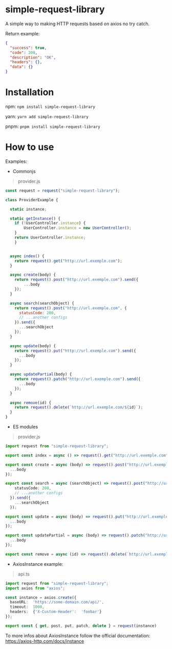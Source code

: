 # simple-request-library

A simple way to making HTTP requests based on axios no try catch.

Return example:
```json
{
  "success": true,
  "code": 200,
  "description": "OK",
  "headers": {},
  "data": {}
}
```


# Installation

npm:
	`npm install simple-request-library` 
	
yarn:
	`yarn add simple-request-library` 
	
pnpm:
	`pnpm install simple-request-library` 

# How to use

Examples:

- Commonjs
> provider.js
```javascript
const request = request("simple-request-library");

class ProviderExample {

  static instance;

  static getInstance() {
    if (!UserController.instance) {
        UserController.instance = new UserController();
    }
    return UserController.instance;
    }


  async index() {
    return request().get("http://url.exemple.com");
  }

  async create(body) {
    return request().post("http://url.exemple.com").send({
	    ...body
    });
  }

  async search(searchObject) {
    return request().post("http://url.exemple.com", {
      statusCode: 200,
      // ...another configs
    }).send({
      ...searchObject
    });
  }

  async update(body) {
    return request().put("http://url.exemple.com").send({
      ...body
    });
  }

  async updatePartial(body) {
    return request().patch("http://url.exemple.com").send({
      ...body
    });   
  }

  async remove(id) {
    return request().delete(`http://url.exemple.com/${id}`);
  }
}

```

- ES modules
> provider.js
```typescript
import request from "simple-request-library";

export const index = async () => request().get("http://url.exemple.com");

export const create = async (body) => request().post("http://url.exemple.com").send({
  ...body
});

export const search = async (searchObject) => request().post("http://url.exemple.com", {
    statusCode: 200,
    // ...another configs
  }).send({
    ...searchObject
  });

export const update = async (body) => request().put("http://url.exemple.com").send({
  ...body
});

export const updatePartial = async (body) => request().patch("http://url.exemple.com").send({
  ...body
});

export const remove = async (id) => request().delete(`http://url.exemple.com/${id}`);

```
- AxiosInstance example:
> api.ts
```typescript
import request from "simple-request-library";
import axios from "axios";

const instance = axios.create({ 
  baseURL:  'https://some-domain.com/api/',
  timeout:  1000,
  headers:  {'X-Custom-Header':  'foobar'} 
});

export const { get, post, put, patch, delete } = request(instance)

```

To more infos about AxiosInstance follow the official documentation: https://axios-http.com/docs/instance

